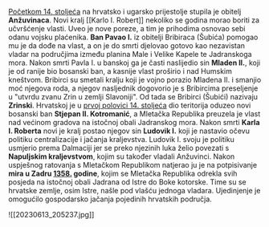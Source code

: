 <u>Početkom 14. stoljeća</u> na hrvatsko i ugarsko prijestolje stupila je obitelj **Anžuvinaca**. Novi kralj [[Karlo I. Robert]] nekoliko se godina morao boriti za učvršćenje vlasti. Uveo je nove poreze, a tim je prihodima osnovao sebi odanu vojsku plaćenika. **Ban Pavao I.** iz obitelji Bribiraca (Šubića) pomogao mu je da dođe na vlast, a on je do smrti djelovao gotovo kao nezavistan vladar na područjima između planina Male i Velike Kapele te Jadranskoga mora. Nakon smrti Pavla I. u banskoj ga je časti naslijedio sin **Mladen II.**, koji je od ranije bio bosanski ban, a kasnije vlast proširio i nad Humskim kneštvom. Bribirci su smetali kralju koji je vojno porazio Mladena II. i smanjio moć njegova roda, a njegov nasljednik dogovorio je s Bribircima preseljenje u "utvrdu zvanu Zrin u zemlji Slavoniji". Od tada se Bribirci (Šubići) nazivaju **Zrinski**.
Hrvatskoj je u <u>prvoj polovici 14. stoljeća</u> dio teritorija oduzeo novi bosanski ban **Stjepan II. Kotromanić**, a Mletačka Republika preuzela je vlast nad većinom gradova na istočnoj obali Jadranskog mora. Nakon smrti **Karla I. Roberta** novi je kralj postao njegov sin **Ludovik I.** koji je nastavio očevu politiku centralizacije i jačanja kraljevstva. Ludovik I. svoju je politiku usmjerio prema Dalmaciji jer se preko njezinih luka želio povezati s **Napuljskim kraljevstvom**, kojim su također vladali Anžuvinci. Nakon uspješnog ratovanja s Mletačkom Republikom natjerao ju je na potpisivanje **mira u Zadru <u>1358.</u> godine**, kojim se Mletačka Republika odrekla svih posjeda na istočnoj obali Jadrana od Istre do Boke kotorske. Time su se hrvatske zemlje, osim Istre, našle pod vlašću jednoga vladara. Ujedinjenje je omogućilo gospodarsko jačanja pojedinih hrvatskih područja.

![[20230613_205237.jpg]]
